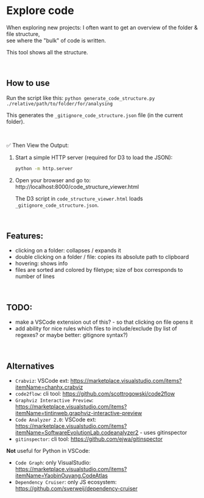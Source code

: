 # Explore code

When exploring new projects: I often want to get an overview of the folder & file structure,  
see where the "bulk" of code is written.

This tool shows all the structure.


<br />

## How to use

Run the script like this:
`python generate_code_structure.py ./relative/path/to/folder/for/analysing`

This generates the `_gitignore_code_structure.json` file (in the current folder).


<br />

✅ Then View the Output:

1. Start a simple HTTP server (required for D3 to load the JSON):

    ```bash
    python -m http.server
    ```

2. Open your browser and go to:
    http://localhost:8000/code_structure_viewer.html

    The D3 script in `code_structure_viewer.html` loads `_gitignore_code_structure.json`.



<br />

## Features:

- clicking on a folder: collapses / expands it
- double clicking on a folder / file: copies its absolute path to clipboard
- hovering: shows info
- files are sorted and colored by filetype; size of box corresponds to number of lines


<br />

## TODO:

- make a VSCode extension out of this? - so that clicking on file opens it
- add ability for nice rules which files to include/exclude (by list of regexes? or maybe better: gitignore syntax?)


<br />

## Alternatives

- `Crabviz`: VSCode ext: https://marketplace.visualstudio.com/items?itemName=chanhx.crabviz
- `code2flow`: cli tool: https://github.com/scottrogowski/code2flow
- `Graphviz Interactive Preview`: https://marketplace.visualstudio.com/items?itemName=tintinweb.graphviz-interactive-preview
- `Code Analyzer 2.0`: VSCode ext: https://marketplace.visualstudio.com/items?itemName=SoftwareEvolutionLab.codeanalyzer2 - uses gitinspector
- `gitinspector`: cli tool: https://github.com/ejwa/gitinspector

**Not** useful for Python in VSCode:
- `Code Graph`: only VisualStudio: https://marketplace.visualstudio.com/items?itemName=YaobinOuyang.CodeAtlas
- `Dependency Cruiser`: only JS ecosystem: https://github.com/sverweij/dependency-cruiser

